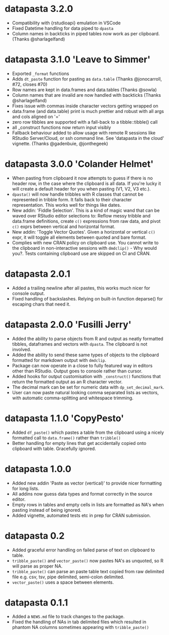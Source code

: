 # datapasta 3.2.0
* Compatibility with {rstudioapi} emulation in VSCode
* Fixed Datetime handling for data piped to `dpasta`
* Column names in backticks in piped tables now work as per clipboard. (Thanks @sharlagelfand)

# datapasta 3.1.0 'Leave to Simmer'
* Exported `_format` functions
* Adds `dt_paste` function for pasting as `data.table` (Thanks @jonocarroll, #72, closes #70)
* Row names are kept in data.frames and data.tables (Thanks @sowla)
* Column names that are invalid are now handled with backticks (Thanks @sharlagelfand)
* Fixes issue with commas inside character vectors getting wrapped on
* data.frame (and data.table) print is much prettier and robust with all args and cols aligned on '='
* zero row tibbles are supported with a fall-back to a tibble::tibble() call
* all _construct functions now return input visibly
* Fallback behaviour added to allow usage with remote R sessions like RStudio Server/Cloud, or ssh command line. See 'datapasta in the cloud' vignette. (Thanks @gadenbuie, @jonthegeek)

# datapasta 3.0.0 'Colander Helmet'

* When pasting from clipboard it now attempts to guess if there is no header row, in the case where the clipboard is all data. If you're lucky it will create a default header for you when pasting (V1, V2, V3 etc.).
* `dpasta()` will now handle tribbles with R classes that cannot be represented in tribble form. It falls back to their character representation. This works well for things like dates.
* New addin: 'Fiddle Selection'. This is a kind of magic wand that can be waved over RStudio editor selections to: Reflow messy tribble and data.frame definitions, create `c()` expressions from raw data, and pivot `c()` exprs between vertical and horizontal format.
* New addin: 'Toggle Vector Quotes'. Given a horizontal or vertical `c()` expr, it will toggle all elements between quoted and bare format.
* Complies with new CRAN policy on clipboard use. You cannot write to the clipboard in non-interactive sessions with `dmdclip()` - Why would you?. Tests containing clipboard use are skipped on CI and CRAN.

# datapasta 2.0.1

* Added a trailing newline after all pastes, this works much nicer for console output.
* Fixed handling of backslashes. Relying on built-in function deparse() for escaping chars that need it.

# datapasta 2.0.0 'Fusilli Jerry'

* Added the ability to parse objects from R and output as neatly formatted tibbles, dataframes and vectors with `dpasta`. The clipboard is not involved.
* Added the ability to send these same types of objects to the clipboard formatted for markdown output with `dmdclip`.
* Package can now operate in a close to fully featured way in editors other than RStudio. Output goes to console rather than cursor.
* Added hooks for output customisation with `_construct()` functions that return the formatted output as an R character vector.
* The decimal mark can be set for numeric data with `dp_set_decimal_mark`.
* User can now paste natural looking comma separated lists as vectors, with automatic comma-splitting and whitespace trimming.  

# datapasta 1.1.0 'CopyPesto'

* Added `df_paste()` which pastes a table from the clipboard using a nicely formatted call to `data.frame()` rather than `tribble()`
* Better handling for empty lines that get accidentally copied onto clipboard with table. Gracefully ignored.

# datapasta 1.0.0

* Added new addin 'Paste as vector (vertical)' to provide nicer formatting for long lists.
* All addins now guess data types and format correctly in the source editor.
* Empty rows in tables and empty cells in lists are formatted as NA's when pasting instead of being ignored.
* Added vignette, automated tests etc in prep for CRAN submission.

# datapasta 0.2

* Added graceful error handling on failed parse of text on clipboard to table.
* `tribble_paste()` and `vector_paste()` now pastes NA's as unquoted, so R will parse as proper NA.
* `tribble_paste()` can parse an paste table text copied from raw delimited file e.g. csv, tsv, pipe delimited, semi-colon delimited.
* `vector_paste()` uses a space between elements.

# datapasta 0.1.1

* Added a `NEWS.md` file to track changes to the package.
* Fixed the handling of NAs in tab delimited files which resulted in phantom NA columns sometimes appearing with `tribble_paste()`



